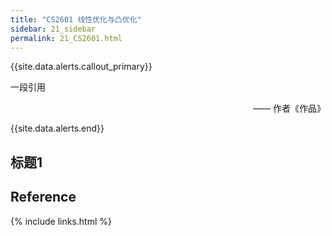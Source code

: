 ```yaml
---
title: "CS2601 线性优化与凸优化"
sidebar: 21_sidebar
permalink: 21_CS2601.html
---
```


{{site.data.alerts.callout_primary}}
<p>一段引用</p>
<p align="right">—— 作者《作品》</p>
{{site.data.alerts.end}}

## 标题1



## Reference





{% include links.html %}
